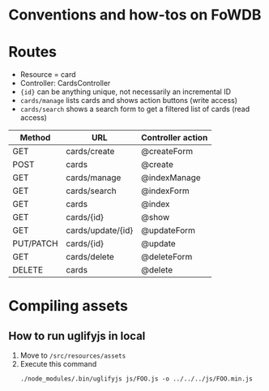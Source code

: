 # Conventions and how-tos on FoWDB

# Routes

- Resource = card
- Controller: CardsController
- `{id}` can be anything unique, not necessarily an incremental ID
- `cards/manage` lists cards and shows action buttons (write access)
- `cards/search` shows a search form to get a filtered list of cards (read access)

| Method    | URL               | Controller action |
| --------- | ----------------- | ------------------|
| GET       | cards/create      | @createForm       |
| POST      | cards             | @create           |
| GET       | cards/manage      | @indexManage      |
| GET       | cards/search      | @indexForm        |
| GET       | cards             | @index            |
| GET       | cards/{id}        | @show             |
| GET       | cards/update/{id} | @updateForm       |
| PUT/PATCH | cards/{id}        | @update           |
| GET       | cards/delete      | @deleteForm       |
| DELETE    | cards             | @delete           |


# Compiling assets

## How to run uglifyjs in local

1. Move to `/src/resources/assets`
2. Execute this command
   ```
   ./node_modules/.bin/uglifyjs js/FOO.js -o ../../../js/FOO.min.js
   ```
